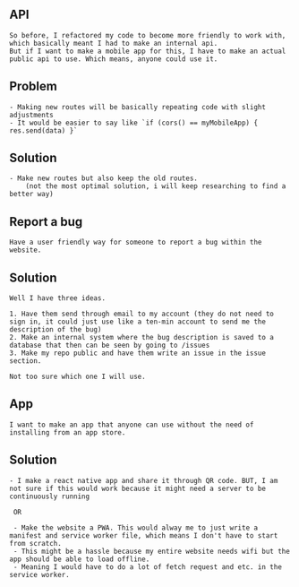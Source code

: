 ## API
    So before, I refactored my code to become more friendly to work with, which basically meant I had to make an internal api.
    But if I want to make a mobile app for this, I have to make an actual public api to use. Which means, anyone could use it.

## Problem
    - Making new routes will be basically repeating code with slight adjustments
    - It would be easier to say like `if (cors() == myMobileApp) { res.send(data) }`

## Solution
    - Make new routes but also keep the old routes.
        (not the most optimal solution, i will keep researching to find a better way)
    

## Report a bug
    Have a user friendly way for someone to report a bug within the website.

## Solution
    Well I have three ideas.

    1. Have them send through email to my account (they do not need to sign in, it could just use like a ten-min account to send me the description of the bug)
    2. Make an internal system where the bug description is saved to a database that then can be seen by going to /issues
    3. Make my repo public and have them write an issue in the issue section.

    Not too sure which one I will use.

## App
    I want to make an app that anyone can use without the need of installing from an app store.
    
## Solution
    - I make a react native app and share it through QR code. BUT, I am not sure if this would work because it might need a server to be continuously running
     
     OR

     - Make the website a PWA. This would alway me to just write a manifest and service worker file, which means I don't have to start from scratch.
     - This might be a hassle because my entire website needs wifi but the app should be able to load offline.
     - Meaning I would have to do a lot of fetch request and etc. in the service worker.